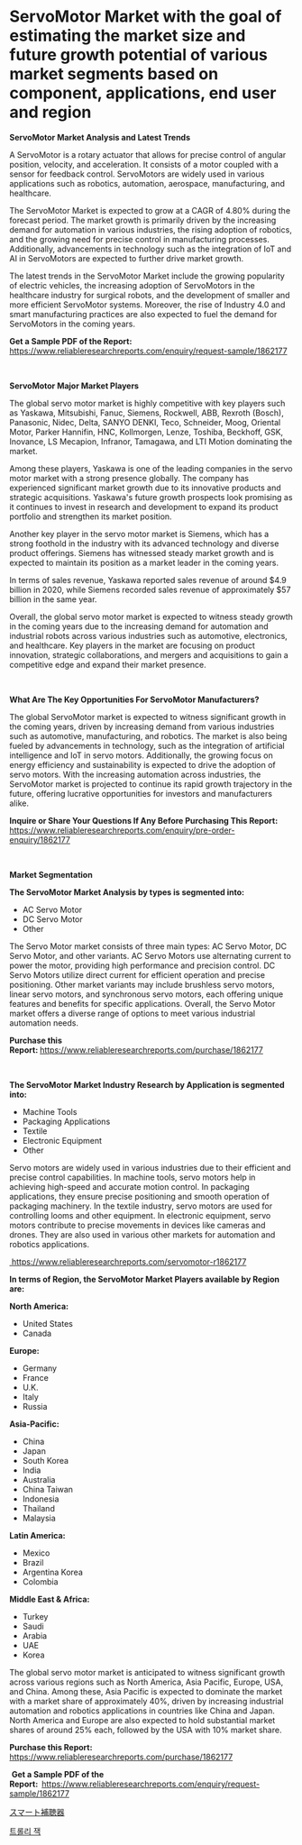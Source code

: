 <p><h1>ServoMotor Market with the goal of estimating the market size and future growth potential of various market segments based on component, applications, end user and region</h1></p><p><strong>ServoMotor Market Analysis and Latest Trends</strong></p>
<p><p>A ServoMotor is a rotary actuator that allows for precise control of angular position, velocity, and acceleration. It consists of a motor coupled with a sensor for feedback control. ServoMotors are widely used in various applications such as robotics, automation, aerospace, manufacturing, and healthcare.</p><p>The ServoMotor Market is expected to grow at a CAGR of 4.80% during the forecast period. The market growth is primarily driven by the increasing demand for automation in various industries, the rising adoption of robotics, and the growing need for precise control in manufacturing processes. Additionally, advancements in technology such as the integration of IoT and AI in ServoMotors are expected to further drive market growth.</p><p>The latest trends in the ServoMotor Market include the growing popularity of electric vehicles, the increasing adoption of ServoMotors in the healthcare industry for surgical robots, and the development of smaller and more efficient ServoMotor systems. Moreover, the rise of Industry 4.0 and smart manufacturing practices are also expected to fuel the demand for ServoMotors in the coming years.</p></p>
<p><strong>Get a Sample PDF of the Report:&nbsp;</strong> <a href="https://www.reliableresearchreports.com/enquiry/request-sample/1862177">https://www.reliableresearchreports.com/enquiry/request-sample/1862177</a></p>
<p>&nbsp;</p>
<p><strong>ServoMotor Major Market Players</strong></p>
<p><p>The global servo motor market is highly competitive with key players such as Yaskawa, Mitsubishi, Fanuc, Siemens, Rockwell, ABB, Rexroth (Bosch), Panasonic, Nidec, Delta, SANYO DENKI, Teco, Schneider, Moog, Oriental Motor, Parker Hannifin, HNC, Kollmorgen, Lenze, Toshiba, Beckhoff, GSK, Inovance, LS Mecapion, Infranor, Tamagawa, and LTI Motion dominating the market.</p><p>Among these players, Yaskawa is one of the leading companies in the servo motor market with a strong presence globally. The company has experienced significant market growth due to its innovative products and strategic acquisitions. Yaskawa's future growth prospects look promising as it continues to invest in research and development to expand its product portfolio and strengthen its market position.</p><p>Another key player in the servo motor market is Siemens, which has a strong foothold in the industry with its advanced technology and diverse product offerings. Siemens has witnessed steady market growth and is expected to maintain its position as a market leader in the coming years.</p><p>In terms of sales revenue, Yaskawa reported sales revenue of around $4.9 billion in 2020, while Siemens recorded sales revenue of approximately $57 billion in the same year.</p><p>Overall, the global servo motor market is expected to witness steady growth in the coming years due to the increasing demand for automation and industrial robots across various industries such as automotive, electronics, and healthcare. Key players in the market are focusing on product innovation, strategic collaborations, and mergers and acquisitions to gain a competitive edge and expand their market presence.</p></p>
<p>&nbsp;</p>
<p><strong>What Are The Key Opportunities For ServoMotor Manufacturers?</strong></p>
<p><p>The global ServoMotor market is expected to witness significant growth in the coming years, driven by increasing demand from various industries such as automotive, manufacturing, and robotics. The market is also being fueled by advancements in technology, such as the integration of artificial intelligence and IoT in servo motors. Additionally, the growing focus on energy efficiency and sustainability is expected to drive the adoption of servo motors. With the increasing automation across industries, the ServoMotor market is projected to continue its rapid growth trajectory in the future, offering lucrative opportunities for investors and manufacturers alike.</p></p>
<p><strong>Inquire or Share Your Questions If Any Before Purchasing This Report:</strong> <a href="https://www.reliableresearchreports.com/enquiry/pre-order-enquiry/1862177">https://www.reliableresearchreports.com/enquiry/pre-order-enquiry/1862177</a></p>
<p>&nbsp;</p>
<p><strong>Market Segmentation</strong></p>
<p><strong>The ServoMotor Market Analysis by types is segmented into:</strong></p>
<p><ul><li>AC Servo Motor</li><li>DC Servo Motor</li><li>Other</li></ul></p>
<p><p>The Servo Motor market consists of three main types: AC Servo Motor, DC Servo Motor, and other variants. AC Servo Motors use alternating current to power the motor, providing high performance and precision control. DC Servo Motors utilize direct current for efficient operation and precise positioning. Other market variants may include brushless servo motors, linear servo motors, and synchronous servo motors, each offering unique features and benefits for specific applications. Overall, the Servo Motor market offers a diverse range of options to meet various industrial automation needs.</p></p>
<p><strong>Purchase this Report:&nbsp;</strong><a href="https://www.reliableresearchreports.com/purchase/1862177">https://www.reliableresearchreports.com/purchase/1862177</a></p>
<p>&nbsp;</p>
<p><strong>The ServoMotor Market Industry Research by Application is segmented into:</strong></p>
<p><ul><li>Machine Tools</li><li>Packaging Applications</li><li>Textile</li><li>Electronic Equipment</li><li>Other</li></ul></p>
<p><p>Servo motors are widely used in various industries due to their efficient and precise control capabilities. In machine tools, servo motors help in achieving high-speed and accurate motion control. In packaging applications, they ensure precise positioning and smooth operation of packaging machinery. In the textile industry, servo motors are used for controlling looms and other equipment. In electronic equipment, servo motors contribute to precise movements in devices like cameras and drones. They are also used in various other markets for automation and robotics applications.</p></p>
<p><a href="https://www.reliableresearchreports.com/servomotor-r1862177">&nbsp;https://www.reliableresearchreports.com/servomotor-r1862177</a></p>
<p><strong>In terms of Region, the ServoMotor Market Players available by Region are:</strong></p>
<p>
    <p> <strong> North America: </strong>
        <ul>
            <li>United States</li>
            <li>Canada</li>
        </ul>
        </p> 
    <p> <strong> Europe: </strong>
        <ul>
            <li>Germany</li>
            <li>France</li>
            <li>U.K.</li>
            <li>Italy</li>
            <li>Russia</li>
        </ul>
        </p> 
    <p> <strong> Asia-Pacific: </strong>
        <ul>
            <li>China</li>
            <li>Japan</li>
            <li>South Korea</li>
            <li>India</li>
            <li>Australia</li>
            <li>China Taiwan</li>
            <li>Indonesia</li>
            <li>Thailand</li>
            <li>Malaysia</li>
        </ul>
        </p> 
    <p> <strong> Latin America: </strong>
        <ul>
            <li>Mexico</li>
            <li>Brazil</li>
            <li>Argentina Korea</li>
            <li>Colombia</li>
        </ul>
        </p> 
    <p> <strong> Middle East & Africa: </strong>
        <ul>
            <li>Turkey</li>
            <li>Saudi</li>
            <li>Arabia</li>
            <li>UAE</li>
            <li>Korea</li>
        </ul>
    </p>
    </p>
<p><p>The global servo motor market is anticipated to witness significant growth across various regions such as North America, Asia Pacific, Europe, USA, and China. Among these, Asia Pacific is expected to dominate the market with a market share of approximately 40%, driven by increasing industrial automation and robotics applications in countries like China and Japan. North America and Europe are also expected to hold substantial market shares of around 25% each, followed by the USA with 10% market share.</p></p>
<p><strong>Purchase this Report: </strong><a href="https://www.reliableresearchreports.com/purchase/1862177">https://www.reliableresearchreports.com/purchase/1862177</a></p>
<p>&nbsp;<strong>Get a Sample PDF of the Report:&nbsp;&nbsp;</strong><a href="https://www.reliableresearchreports.com/enquiry/request-sample/1862177">https://www.reliableresearchreports.com/enquiry/request-sample/1862177</a></p>
<p><strong></strong></p>
<p><p><a href="https://medium.com/@munroco657/%E3%82%B9%E3%83%9E%E3%83%BC%E3%83%88%E8%A3%9C%E8%81%B4%E5%99%A8%E5%B8%82%E5%A0%B4%E5%B1%95%E6%9C%9B-%E6%A5%AD%E7%95%8C%E6%A6%82%E8%A6%81%E3%81%A8%E4%BA%88%E6%B8%AC-2024%E5%B9%B4%E3%81%8B%E3%82%892031%E5%B9%B4-6121dcdfbcdf">スマート補聴器</a></p><p><a href="https://medium.com/@hulk678678/%ED%8A%B8%EB%A1%A4%EB%A6%AC-%EC%9E%AD-%EC%8B%9C%EC%9E%A5-%EA%B7%9C%EB%AA%A8-cagr-%EC%B6%94%EC%84%B8-2024-2030-88590a1f08ea">트롤리 잭</a></p></p>